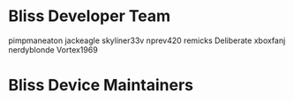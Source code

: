 Bliss Developer Team
=====================

pimpmaneaton
jackeagle
skyliner33v
nprev420
remicks
Deliberate
xboxfanj
nerdyblonde
Vortex1969

Bliss Device Maintainers
=======================
